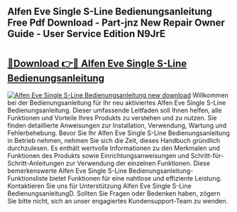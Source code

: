 ## Alfen Eve Single S-Line Bedienungsanleitung Free Pdf Download - Part-jnz New Repair Owner Guide - User Service Edition N9JrE

# <h2><a href="http://df13v4.blite.top/?on=Alfen+Eve+Single+S-Line+Bedienungsanleitung">🔗Download 👉🔴 Alfen Eve Single S-Line Bedienungsanleitung</a></h2>

[![Alfen Eve Single S-Line Bedienungsanleitung new download](https://i.imgur.com/lujVjoI.png)](http://df13v4.blite.top/?on=Alfen+Eve+Single+S-Line+Bedienungsanleitung)
Willkommen bei der Bedienungsanleitung für Ihr neu aktiviertes Alfen Eve Single S-Line Bedienungsanleitung. Dieser umfassende Leitfaden soll Ihnen helfen, alle Funktionen und Vorteile Ihres Produkts zu verstehen und zu nutzen. Sie finden detaillierte Anweisungen zur Installation, Verwendung, Wartung und Fehlerbehebung. Bevor Sie Ihr Alfen Eve Single S-Line Bedienungsanleitung in Betrieb nehmen, nehmen Sie sich die Zeit, dieses Handbuch gründlich durchzulesen. Es enthält wertvolle Informationen zu den Merkmalen und Funktionen des Produkts sowie Einrichtungsanweisungen und Schritt-für-Schritt-Anleitungen zur Verwendung der einzelnen Funktionen. Diese bemerkenswerte Alfen Eve Single S-Line Bedienungsanleitung-Funktionsliste bietet Funktionen für eine nahtlose und effiziente Leistung. Kontaktieren Sie uns für Unterstützung Alfen Eve Single S-Line BedienungsanleitungD. Sollten Sie Fragen oder Bedenken haben, zögern Sie bitte nicht, sich an unser engagiertes Kundensupport-Team zu wenden.
